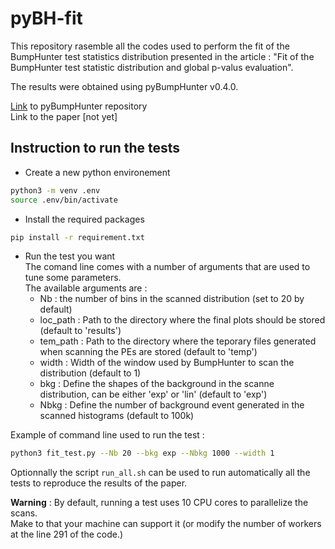 # pyBH-fit

This repository rasemble all the codes used to perform the fit of the BumpHunter test statistics distribution presented in the article :
"Fit of the BumpHunter test statistic distribution and global p-valus evaluation".

The results were obtained using pyBumpHunter v0.4.0.

[Link](https://github.com/scikit-hep/pyBumpHunter) to pyBumpHunter repository  
Link to the paper [not yet]

## Instruction to run the tests

* Create a new python environement
```bash
python3 -m venv .env
source .env/bin/activate
```

* Install the required packages
```bash
pip install -r requirement.txt
```

* Run the test you want  
The comand line comes with a number of arguments that are used to tune some parameters.  
The available arguments are :  
  - Nb : the number of bins in the scanned distribution (set to 20 by default)
  - loc_path : Path to the directory where the final plots should be stored (default to 'results')
  - tem_path : Path to the directory where the teporary files generated when scanning the PEs are stored (default to 'temp')
  - width : Width of the window used by BumpHunter to scan the distribution (default to 1)
  - bkg : Define the shapes of the background in the scanne distribution, can be either 'exp' or 'lin' (default to 'exp')
  - Nbkg : Define the number of background event generated in the scanned histograms (default to 100k)
 
 Example of command line used to run the test :
 ```bash
 python3 fit_test.py --Nb 20 --bkg exp --Nbkg 1000 --width 1
 ```
 
 Optionnally the script `run_all.sh` can be used to run automatically all the tests to reproduce the results of the paper.
 
 **Warning** : By default, running a test uses 10 CPU cores to parallelize the scans.  
 Make to that your machine can support it (or modify the number of workers at the line 291 of the code.)
